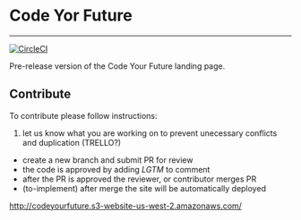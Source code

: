 # Code Yor Future
---
[![CircleCI](https://circleci.com/gh/apmaros/code-your-future-web.svg?style=svg)](https://circleci.com/gh/apmaros/code-your-future-web)


Pre-release version of the Code Your Future landing page.

## Contribute

To contribute please follow instructions: 

1. let us know what you are working on to prevent unecessary conflicts and duplication (TRELLO?)
- create a new branch and submit PR for review
- the code is approved by adding _LGTM_ to comment
- after the PR is approved the reviewer, or contributor merges PR
- (to-implement) after merge the site will be automatically deployed

http://codeyourfuture.s3-website-us-west-2.amazonaws.com/
